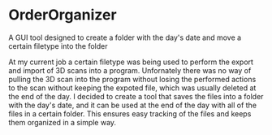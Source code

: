 # OrderOrganizer
A GUI tool designed to create a folder with the day's date and move a certain filetype into the folder

At my current job a certain filetype was being used to perform the export and import of 3D scans into a program. 
Unfornately there was no way of pulling the 3D scan into the program without losing the performed actions to the scan without keeping the expoted file, which was usually deleted at the end of the day.
I decided to create a tool that saves the files into a folder with the day's date, and it can be used at the end of the day with all of the files in a certain folder.
This ensures easy tracking of the files and keeps them organized in a simple way.
